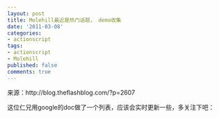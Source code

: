 ```yaml
---
layout: post
title: Molehill最近是热门话题， demo收集
date: '2011-03-08'
categories:
- actionscript
tags:
- actionscript
- Molehill
published: false
comments: true
---
```

<p>来源：http://blog.theflashblog.com/?p=2607</p>

<p>这位仁兄用google的doc做了一个列表，应该会实时更新一些，多关注下吧：</p>
